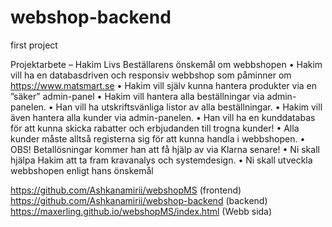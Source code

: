 # webshop-backend
first project

Projektarbete – Hakim Livs
Beställarens önskemål om webbshopen
• Hakim vill ha en databasdriven och responsiv webbshop som påminner om
https://www.matsmart.se
• Hakim vill själv kunna hantera produkter via en ”säker” admin-panel
• Hakim vill hantera alla beställningar via admin-panelen.
• Han vill ha utskriftsvänliga listor av alla beställningar.
• Hakim vill även hantera alla kunder via admin-panelen.
• Han vill ha en kunddatabas för att kunna skicka rabatter och erbjudanden till
trogna kunder!
• Alla kunder måste alltså registerna sig för att kunna handla i webbshopen.
• OBS! Betallösningar kommer han att få hjälp av via Klarna senare!
• Ni skall hjälpa Hakim att ta fram kravanalys och systemdesign.
• Ni skall utveckla webbshopen enligt hans önskemål

https://github.com/Ashkanamirii/webshopMS (frontend)
https://github.com/Ashkanamirii/webshop-backend (backend)
https://maxerling.github.io/webshopMS/index.html (Webb sida)
